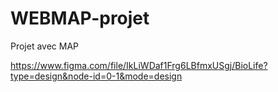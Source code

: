 # WEBMAP-projet
Projet avec MAP

https://www.figma.com/file/IkLiWDaf1Frg6LBfmxUSgj/BioLife?type=design&node-id=0-1&mode=design
